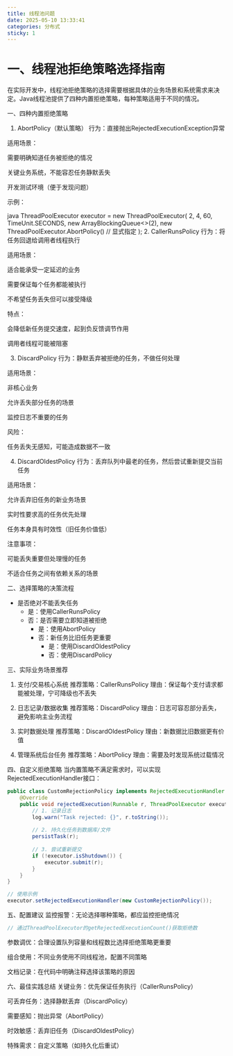 ```yaml
---
title: 线程池问题
date: 2025-05-10 13:33:41
categories: 分布式
sticky: 1
---
```


# 一、线程池拒绝策略选择指南
在实际开发中，线程池拒绝策略的选择需要根据具体的业务场景和系统需求来决定。Java线程池提供了四种内置拒绝策略，每种策略适用于不同的情况。

一、四种内置拒绝策略
1. AbortPolicy（默认策略）
行为：直接抛出RejectedExecutionException异常

适用场景：

需要明确知道任务被拒绝的情况

关键业务系统，不能容忍任务静默丢失

开发测试环境（便于发现问题）

示例：

java
ThreadPoolExecutor executor = new ThreadPoolExecutor(
    2, 4, 60, TimeUnit.SECONDS,
    new ArrayBlockingQueue<>(2),
    new ThreadPoolExecutor.AbortPolicy()  // 显式指定
);
2. CallerRunsPolicy
行为：将任务回退给调用者线程执行

适用场景：

适合能承受一定延迟的业务

需要保证每个任务都能被执行

不希望任务丢失但可以接受降级

特点：

会降低新任务提交速度，起到负反馈调节作用

调用者线程可能被阻塞

3. DiscardPolicy
行为：静默丢弃被拒绝的任务，不做任何处理

适用场景：

非核心业务

允许丢失部分任务的场景

监控日志不重要的任务

风险：

任务丢失无感知，可能造成数据不一致

4. DiscardOldestPolicy
行为：丢弃队列中最老的任务，然后尝试重新提交当前任务

适用场景：

允许丢弃旧任务的新业务场景

实时性要求高的任务优先处理

任务本身具有时效性（旧任务价值低）

注意事项：

可能丢失重要但处理慢的任务

不适合任务之间有依赖关系的场景

二、选择策略的决策流程

+ 是否绝对不能丢失任务
    - 是：使用CallerRunsPolicy
    - 否：是否需要立即知道被拒绝
        - 是：使用AbortPolicy
        - 否：新任务比旧任务更重要
            - 是：使用DiscardOldestPolicy
            - 否：使用DiscardPolicy

三、实际业务场景推荐
1. 支付/交易核心系统
推荐策略：CallerRunsPolicy
理由：保证每个支付请求都能被处理，宁可降级也不丢失

2. 日志记录/数据收集
推荐策略：DiscardPolicy
理由：日志可容忍部分丢失，避免影响主业务流程

3. 实时数据处理
推荐策略：DiscardOldestPolicy
理由：新数据比旧数据更有价值

4. 管理系统后台任务
推荐策略：AbortPolicy
理由：需要及时发现系统过载情况

四、自定义拒绝策略
当内置策略不满足需求时，可以实现RejectedExecutionHandler接口：

```java
public class CustomRejectionPolicy implements RejectedExecutionHandler {
    @Override
    public void rejectedExecution(Runnable r, ThreadPoolExecutor executor) {
        // 1. 记录日志
        log.warn("Task rejected: {}", r.toString());
        
        // 2. 持久化任务到数据库/文件
        persistTask(r);
        
        // 3. 尝试重新提交
        if (!executor.isShutdown()) {
            executor.submit(r);
        }
    }
}

// 使用示例
executor.setRejectedExecutionHandler(new CustomRejectionPolicy());
```

五、配置建议
监控报警：无论选择哪种策略，都应监控拒绝情况

```java
// 通过ThreadPoolExecutor的getRejectedExecutionCount()获取拒绝数
```

参数调优：合理设置队列容量和线程数比选择拒绝策略更重要

组合使用：不同业务使用不同线程池，配置不同策略

文档记录：在代码中明确注释选择该策略的原因

六、最佳实践总结
关键业务：优先保证任务执行（CallerRunsPolicy）

可丢弃任务：选择静默丢弃（DiscardPolicy）

需要感知：抛出异常（AbortPolicy）

时效敏感：丢弃旧任务（DiscardOldestPolicy）

特殊需求：自定义策略（如持久化后重试）
